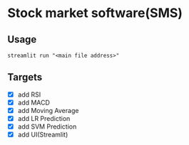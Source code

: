 # Stock market software(**SMS**)

## Usage
```
streamlit run "<main file address>"
```
## Targets
- [x] add RSI
- [x] add MACD
- [x] add Moving Average
- [x] add LR Prediction
- [x] add SVM Prediction
- [x] add UI(Streamlit)
